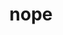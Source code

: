 ---
category: 4-letters
denotation: null
name: nope
reference_link: https://www.etymonline.com/word/nope
root_language: null
root_name: null
title: nope
type: free
word_sums:
- respelling: nope
  sum: 'Nope + '
---